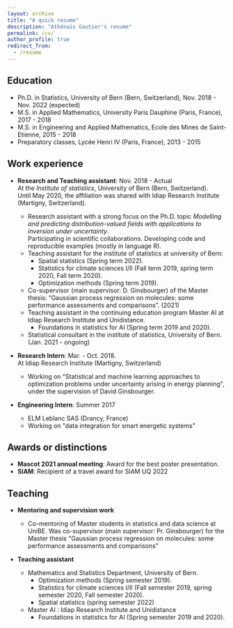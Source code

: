 ```yaml
---
layout: archive
title: "A quick resume"
description: "Athénaïs Gautier's resume"
permalink: /cv/
author_profile: true
redirect_from:
  - /resume
---
```


Education
---

* Ph.D. in Statistics, University of Bern (Bern, Switzerland), Nov. 2018 - Nov. 2022 (expected)
* M.S. in Applied Mathematics, University Paris Dauphine (Paris, France), 2017 - 2018
* M.S. in Engineering and Applied Mathematics, Ecole des Mines de Saint-Etienne, 2015 - 2018
* Preparatory classes, Lycée Henri IV (Paris, France), 2013 - 2015

Work experience
---

* __Research and Teaching assistant__: Nov. 2018 - Actual  
  At the *Institute of statistics*, University of Bern (Bern, Switzerland).  
  Until May 2020, the affiliation was shared with Idiap Research Institute (Martigny, Switzerland).  
  * Research assistant with a strong focus on the Ph.D. topic *Modelling and predicting distribution-valued fields with applications to inversion under uncertainty*.  
  Participating in scientific collaborations. Developing code and reproducible examples (mostly in language R).  
  * Teaching assistant for the institute of statistics at university of Bern:  
	+ Spatial statistics (Spring term 2022).  
	+ Statistics for climate sciences I/II (Fall term 2019, spring term 2020, Fall term 2020).  
	+ Optimization methods (Spring term 2019).  
  * Co-supervisor (main supervisor: D. Ginsbourger) of the Master thesis: “Gaussian process regression on molecules: some performance assessments and comparisons”. (2021)  
  * Teaching assistant in the continuing education program Master AI at Idiap Research Institute and Unidistance.  
    + Foundations in statistics for AI (Spring term 2019 and 2020).  
  * Statistical consultant in the institute of statistics, University of Bern. (Jan. 2021 - ongoing)

* __Research Intern__: Mar. - Oct. 2018.  
At Idiap Research Institute (Martigny, Switzerland)
  * Working on "Statistical and machine learning approaches to optimization problems under uncertainty arising in energy planning", under the supervision of David Ginsbourger.

* __Engineering Intern__: Summer 2017
  * ELM Leblanc SAS (Drancy, France)
  * Working on "data integration for smart energetic systems"

Awards or distinctions
---

* __Mascot 2021 annual meeting__: Award for the best poster presentation.
* __SIAM__: Recipient of a travel award for SIAM UQ 2022


Teaching
---

* __Mentoring and supervision work__
  * Co-mentoring of Master students in statistics and data science at UniBE.
    Was co-supervisor (main supervisor: Pr. Ginsbourger) for the Master thesis "Gaussian process regression on molecules: some performance assessments and comparisons"

* __Teaching assistant__
  * Mathematics and Statistics Department, University of Bern.
    * Optimization methods (Spring semester 2019).
    * Statistics for climate sciences I/II (Fall semester 2019, spring semester 2020, Fall semester 2020).
    * Spatial statistics (spring semester 2022)
  * Master AI : Idiap Research Institute and Unidistance
    * Foundations in statistics for AI (Spring semester 2019 and 2020).
